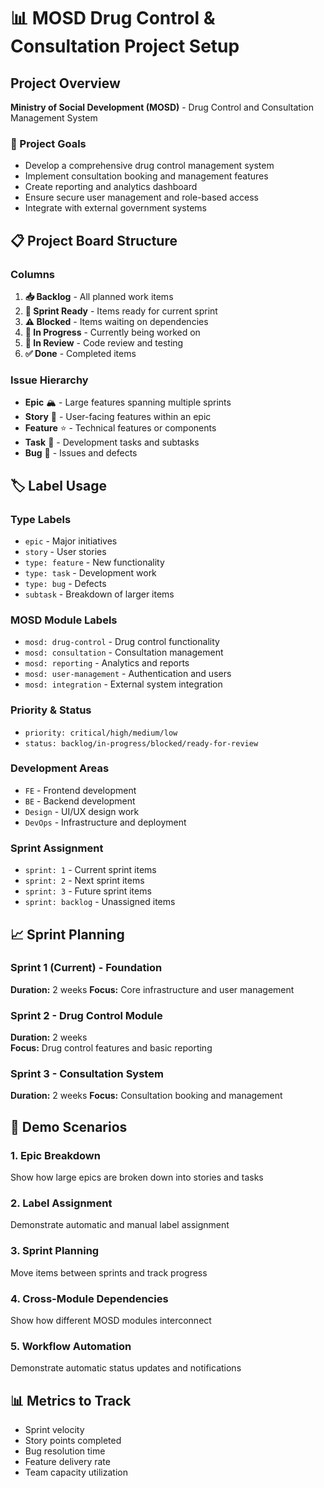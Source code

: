 # 📊 MOSD Drug Control & Consultation Project Setup

## Project Overview
**Ministry of Social Development (MOSD)** - Drug Control and Consultation Management System

### 🎯 Project Goals
- Develop a comprehensive drug control management system
- Implement consultation booking and management features
- Create reporting and analytics dashboard
- Ensure secure user management and role-based access
- Integrate with external government systems

## 📋 Project Board Structure

### Columns
1. **📥 Backlog** - All planned work items
2. **🚀 Sprint Ready** - Items ready for current sprint
3. **⚠️ Blocked** - Items waiting on dependencies
4. **🔄 In Progress** - Currently being worked on
5. **👀 In Review** - Code review and testing
6. **✅ Done** - Completed items

### Issue Hierarchy
- **Epic** 🏔️ - Large features spanning multiple sprints
- **Story** 📖 - User-facing features within an epic
- **Feature** ⭐ - Technical features or components
- **Task** 📝 - Development tasks and subtasks
- **Bug** 🐛 - Issues and defects

## 🏷️ Label Usage

### Type Labels
- `epic` - Major initiatives
- `story` - User stories
- `type: feature` - New functionality
- `type: task` - Development work
- `type: bug` - Defects
- `subtask` - Breakdown of larger items

### MOSD Module Labels
- `mosd: drug-control` - Drug control functionality
- `mosd: consultation` - Consultation management
- `mosd: reporting` - Analytics and reports
- `mosd: user-management` - Authentication and users
- `mosd: integration` - External system integration

### Priority & Status
- `priority: critical/high/medium/low`
- `status: backlog/in-progress/blocked/ready-for-review`

### Development Areas
- `FE` - Frontend development
- `BE` - Backend development
- `Design` - UI/UX design work
- `DevOps` - Infrastructure and deployment

### Sprint Assignment
- `sprint: 1` - Current sprint items
- `sprint: 2` - Next sprint items
- `sprint: 3` - Future sprint items
- `sprint: backlog` - Unassigned items

## 📈 Sprint Planning

### Sprint 1 (Current) - Foundation
**Duration:** 2 weeks
**Focus:** Core infrastructure and user management

### Sprint 2 - Drug Control Module
**Duration:** 2 weeks  
**Focus:** Drug control features and basic reporting

### Sprint 3 - Consultation System
**Duration:** 2 weeks
**Focus:** Consultation booking and management

## 🎯 Demo Scenarios

### 1. Epic Breakdown
Show how large epics are broken down into stories and tasks

### 2. Label Assignment
Demonstrate automatic and manual label assignment

### 3. Sprint Planning
Move items between sprints and track progress

### 4. Cross-Module Dependencies
Show how different MOSD modules interconnect

### 5. Workflow Automation
Demonstrate automatic status updates and notifications

## 📊 Metrics to Track
- Sprint velocity
- Story points completed
- Bug resolution time
- Feature delivery rate
- Team capacity utilization